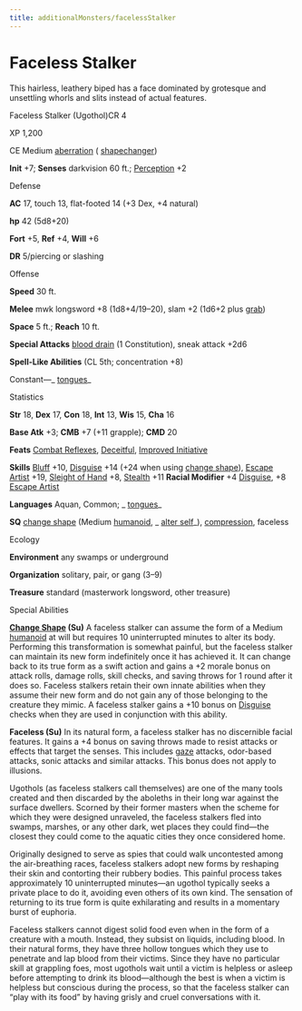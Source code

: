 ```yaml
---
title: additionalMonsters/facelessStalker
---
```

# Faceless Stalker

This hairless, leathery biped has a face dominated by grotesque and unsettling whorls and slits instead of actual features.

Faceless Stalker (Ugothol)CR 4

XP 1,200

CE Medium [aberration](monsters/creatureTypes.md#_aberration) ( [shapechanger](monsters/creatureTypes.md#_shapechanger-subtype))

**Init** +7; **Senses** darkvision 60 ft.; [Perception](additionalMonsters/../skills/perception.md#_perception) +2

Defense

**AC** 17, touch 13, flat-footed 14 (+3 Dex, +4 natural)

**hp** 42 (5d8+20)

**Fort** +5, **Ref** +4, **Will** +6

**DR** 5/piercing or slashing

Offense

**Speed** 30 ft.

**Melee** mwk longsword +8 (1d8+4/19–20), slam +2 (1d6+2 plus [grab](monsters/universalMonsterRules.md#_grab))

**Space** 5 ft.; **Reach** 10 ft.

**Special Attacks** [blood drain](monsters/universalMonsterRules.md#_blood-drain) (1 Constitution), sneak attack +2d6

**Spell-Like Abilities** (CL 5th; concentration +8)

Constant—_ [tongues](additionalMonsters/../spells/tongues.md#_tongues)_

Statistics

**Str** 18, **Dex** 17, **Con** 18, **Int** 13, **Wis** 15, **Cha** 16

**Base Atk** +3; **CMB** +7 (+11 grapple); **CMD** 20

**Feats** [Combat Reflexes](additionalMonsters/../feats.md#_combat-reflexes), [Deceitful](additionalMonsters/../feats.md#_deceitful), [Improved Initiative](additionalMonsters/../feats.md#_improved-initiative)

**Skills** [Bluff](additionalMonsters/../skills/bluff.md#_bluff) +10, [Disguise](additionalMonsters/../skills/disguise.md#_disguise) +14 (+24 when using [change shape](monsters/universalMonsterRules.md#_change-shape)), [Escape Artist](additionalMonsters/../skills/escapeArtist.md#_escape-artist) +19, [Sleight of Hand](additionalMonsters/../skills/sleightOfHand.md#_sleight-of-hand) +8, [Stealth](additionalMonsters/../skills/stealth.md#_stealth) +11 **Racial Modifier** +4 [Disguise](additionalMonsters/../skills/disguise.md#_disguise), +8 [Escape Artist](additionalMonsters/../skills/escapeArtist.md#_escape-artist)

**Languages** Aquan, Common; _ [tongues](additionalMonsters/../spells/tongues.md#_tongues)_

**SQ** [change shape](monsters/universalMonsterRules.md#_change-shape) (Medium [humanoid](monsters/creatureTypes.md#_humanoid), _ [alter self](additionalMonsters/../spells/alterSelf.md#_alter-self)_), [compression](monsters/universalMonsterRules.md#_compression), faceless

Ecology

**Environment** any swamps or underground

**Organization** solitary, pair, or gang (3–9)

**Treasure** standard (masterwork longsword, other treasure)

Special Abilities

**[Change Shape](monsters/universalMonsterRules.md#_change-shape) (Su)** A faceless stalker can assume the form of a Medium [humanoid](monsters/creatureTypes.md#_humanoid) at will but requires 10 uninterrupted minutes to alter its body. Performing this transformation is somewhat painful, but the faceless stalker can maintain its new form indefinitely once it has achieved it. It can change back to its true form as a swift action and gains a +2 morale bonus on attack rolls, damage rolls, skill checks, and saving throws for 1 round after it does so. Faceless stalkers retain their own innate abilities when they assume their new form and do not gain any of those belonging to the creature they mimic. A faceless stalker gains a +10 bonus on [Disguise](additionalMonsters/../skills/disguise.md#_disguise) checks when they are used in conjunction with this ability.

**Faceless (Su)** In its natural form, a faceless stalker has no discernible facial features. It gains a +4 bonus on saving throws made to resist attacks or effects that target the senses. This includes [gaze](monsters/universalMonsterRules.md#_gaze) attacks, odor-based attacks, sonic attacks and similar attacks. This bonus does not apply to illusions.

Ugothols (as faceless stalkers call themselves) are one of the many tools created and then discarded by the aboleths in their long war against the surface dwellers. Scorned by their former masters when the scheme for which they were designed unraveled, the faceless stalkers fled into swamps, marshes, or any other dark, wet places they could find—the closest they could come to the aquatic cities they once considered home.

Originally designed to serve as spies that could walk uncontested among the air-breathing races, faceless stalkers adopt new forms by reshaping their skin and contorting their rubbery bodies. This painful process takes approximately 10 uninterrupted minutes—an ugothol typically seeks a private place to do it, avoiding even others of its own kind. The sensation of returning to its true form is quite exhilarating and results in a momentary burst of euphoria.

Faceless stalkers cannot digest solid food even when in the form of a creature with a mouth. Instead, they subsist on liquids, including blood. In their natural forms, they have three hollow tongues which they use to penetrate and lap blood from their victims. Since they have no particular skill at grappling foes, most ugothols wait until a victim is helpless or asleep before attempting to drink its blood—although the best is when a victim is helpless but conscious during the process, so that the faceless stalker can “play with its food” by having grisly and cruel conversations with it.

